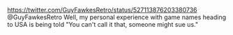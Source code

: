 https://twitter.com/GuyFawkesRetro/status/527113876203380736 @GuyFawkesRetro Well, my personal experience with game names heading to USA is being told "You can't call it that, someone might sue us."